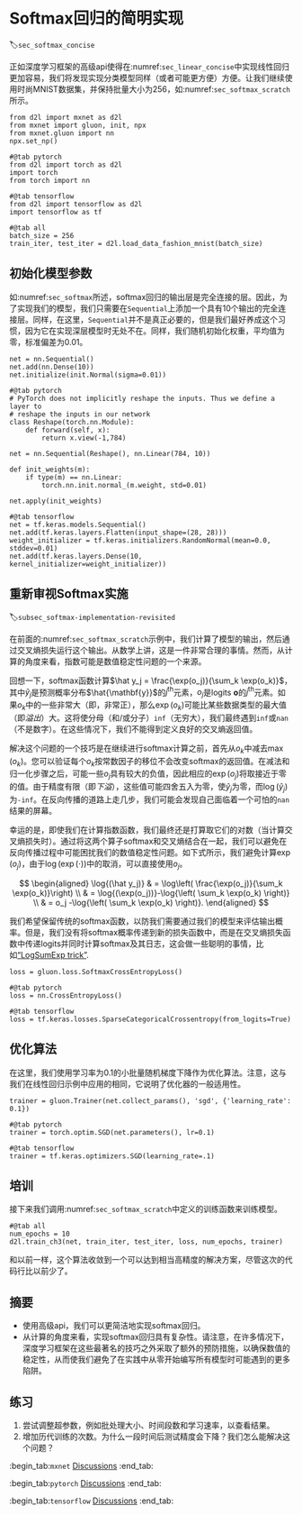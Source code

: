 # Softmax回归的简明实现
:label:`sec_softmax_concise`

正如深度学习框架的高级api使得在:numref:`sec_linear_concise`中实现线性回归更加容易，我们将发现实现分类模型同样（或者可能更方便）方便。让我们继续使用时尚MNIST数据集，并保持批量大小为256，如:numref:`sec_softmax_scratch`所示。

```{.python .input}
from d2l import mxnet as d2l
from mxnet import gluon, init, npx
from mxnet.gluon import nn
npx.set_np()
```

```{.python .input}
#@tab pytorch
from d2l import torch as d2l
import torch
from torch import nn
```

```{.python .input}
#@tab tensorflow
from d2l import tensorflow as d2l
import tensorflow as tf
```

```{.python .input}
#@tab all
batch_size = 256
train_iter, test_iter = d2l.load_data_fashion_mnist(batch_size)
```

## 初始化模型参数

如:numref:`sec_softmax`所述，softmax回归的输出层是完全连接的层。因此，为了实现我们的模型，我们只需要在`Sequential`上添加一个具有10个输出的完全连接层。同样，在这里，`Sequential`并不是真正必要的，但是我们最好养成这个习惯，因为它在实现深层模型时无处不在。同样，我们随机初始化权重，平均值为零，标准偏差为0.01。

```{.python .input}
net = nn.Sequential()
net.add(nn.Dense(10))
net.initialize(init.Normal(sigma=0.01))
```

```{.python .input}
#@tab pytorch
# PyTorch does not implicitly reshape the inputs. Thus we define a layer to
# reshape the inputs in our network
class Reshape(torch.nn.Module):
    def forward(self, x):
        return x.view(-1,784)

net = nn.Sequential(Reshape(), nn.Linear(784, 10))

def init_weights(m):
    if type(m) == nn.Linear:
        torch.nn.init.normal_(m.weight, std=0.01)

net.apply(init_weights)
```

```{.python .input}
#@tab tensorflow
net = tf.keras.models.Sequential()
net.add(tf.keras.layers.Flatten(input_shape=(28, 28)))
weight_initializer = tf.keras.initializers.RandomNormal(mean=0.0, stddev=0.01)
net.add(tf.keras.layers.Dense(10, kernel_initializer=weight_initializer))
```

## 重新审视Softmax实施
:label:`subsec_softmax-implementation-revisited`

在前面的:numref:`sec_softmax_scratch`示例中，我们计算了模型的输出，然后通过交叉熵损失运行这个输出。从数学上讲，这是一件非常合理的事情。然而，从计算的角度来看，指数可能是数值稳定性问题的一个来源。

回想一下，softmax函数计算$\hat y_j = \frac{\exp(o_j)}{\sum_k \exp(o_k)}$，其中$\hat y_j$是预测概率分布$\hat{\mathbf{y}}$的$j^\mathrm{th}$元素，$o_j$是logits $\mathbf{o}$的$j^\mathrm{th}$元素。如果$o_k$中的一些非常大（即，非常正），那么$\exp(o_k)$可能比某些数据类型的最大值（即*溢出*）大。这将使分母（和/或分子）`inf`（无穷大），我们最终遇到`inf`或`nan`（不是数字）。在这些情况下，我们不能得到定义良好的交叉熵返回值。

解决这个问题的一个技巧是在继续进行softmax计算之前，首先从$o_k$中减去$\max(o_k)$。您可以验证每个$o_k$按常数因子的移位不会改变softmax的返回值。在减法和归一化步骤之后，可能一些$o_j$具有较大的负值，因此相应的$\exp(o_j)$将取接近于零的值。由于精度有限（即*下溢*），这些值可能四舍五入为零，使$\hat y_j$为零，而$\log(\hat y_j)$为`-inf`。在反向传播的道路上走几步，我们可能会发现自己面临着一个可怕的`nan`结果的屏幕。

幸运的是，即使我们在计算指数函数，我们最终还是打算取它们的对数（当计算交叉熵损失时）。通过将这两个算子softmax和交叉熵结合在一起，我们可以避免在反向传播过程中可能困扰我们的数值稳定性问题。如下式所示，我们避免计算$\exp(o_j)$，由于$\log(\exp(\cdot))$中的取消，可以直接使用$o_j$。

$$
\begin{aligned}
\log{(\hat y_j)} & = \log\left( \frac{\exp(o_j)}{\sum_k \exp(o_k)}\right) \\
& = \log{(\exp(o_j))}-\log{\left( \sum_k \exp(o_k) \right)} \\
& = o_j -\log{\left( \sum_k \exp(o_k) \right)}.
\end{aligned}
$$

我们希望保留传统的softmax函数，以防我们需要通过我们的模型来评估输出概率。但是，我们没有将softmax概率传递到新的损失函数中，而是在交叉熵损失函数中传递logits并同时计算softmax及其日志，这会做一些聪明的事情，比如[“LogSumExp trick”](https://en.wikipedia.org/wiki/LogSumExp).

```{.python .input}
loss = gluon.loss.SoftmaxCrossEntropyLoss()
```

```{.python .input}
#@tab pytorch
loss = nn.CrossEntropyLoss()
```

```{.python .input}
#@tab tensorflow
loss = tf.keras.losses.SparseCategoricalCrossentropy(from_logits=True)
```

## 优化算法

在这里，我们使用学习率为0.1的小批量随机梯度下降作为优化算法。注意，这与我们在线性回归示例中应用的相同，它说明了优化器的一般适用性。

```{.python .input}
trainer = gluon.Trainer(net.collect_params(), 'sgd', {'learning_rate': 0.1})
```

```{.python .input}
#@tab pytorch
trainer = torch.optim.SGD(net.parameters(), lr=0.1)
```

```{.python .input}
#@tab tensorflow
trainer = tf.keras.optimizers.SGD(learning_rate=.1)
```

## 培训

接下来我们调用:numref:`sec_softmax_scratch`中定义的训练函数来训练模型。

```{.python .input}
#@tab all
num_epochs = 10
d2l.train_ch3(net, train_iter, test_iter, loss, num_epochs, trainer)
```

和以前一样，这个算法收敛到一个可以达到相当高精度的解决方案，尽管这次的代码行比以前少了。

## 摘要

* 使用高级api，我们可以更简洁地实现softmax回归。
* 从计算的角度来看，实现softmax回归具有复杂性。请注意，在许多情况下，深度学习框架在这些最著名的技巧之外采取了额外的预防措施，以确保数值的稳定性，从而使我们避免了在实践中从零开始编写所有模型时可能遇到的更多陷阱。

## 练习

1. 尝试调整超参数，例如批处理大小、时间段数和学习速率，以查看结果。
1. 增加历代训练的次数。为什么一段时间后测试精度会下降？我们怎么能解决这个问题？

:begin_tab:`mxnet`
[Discussions](https://discuss.d2l.ai/t/52)
:end_tab:

:begin_tab:`pytorch`
[Discussions](https://discuss.d2l.ai/t/53)
:end_tab:

:begin_tab:`tensorflow`
[Discussions](https://discuss.d2l.ai/t/260)
:end_tab:
